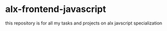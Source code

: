 # alx-frontend-javascript
this repository is for all my tasks and projects on alx javscript specialization
